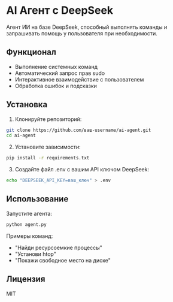 # AI Агент с DeepSeek

Агент ИИ на базе DeepSeek, способный выполнять команды и запрашивать помощь у пользователя при необходимости.

## Функционал
- Выполнение системных команд
- Автоматический запрос прав sudo
- Интерактивное взаимодействие с пользователем
- Обработка ошибок и подсказки

## Установка
1. Клонируйте репозиторий:
```bash
git clone https://github.com/ваш-username/ai-agent.git
cd ai-agent
```

2. Установите зависимости:
```bash
pip install -r requirements.txt
```

3. Создайте файл .env с вашим API ключом DeepSeek:
```bash
echo "DEEPSEEK_API_KEY=ваш_ключ" > .env
```

## Использование
Запустите агента:
```bash
python agent.py
```

Примеры команд:
- "Найди ресурсоемкие процессы"
- "Установи htop"
- "Покажи свободное место на диске"

## Лицензия
MIT